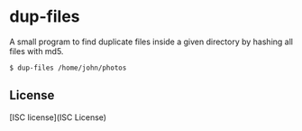 # dup-files

A small program to find duplicate files inside a given directory by hashing all files with md5.

```shell
$ dup-files /home/john/photos
```

## License

[ISC license](ISC License)
